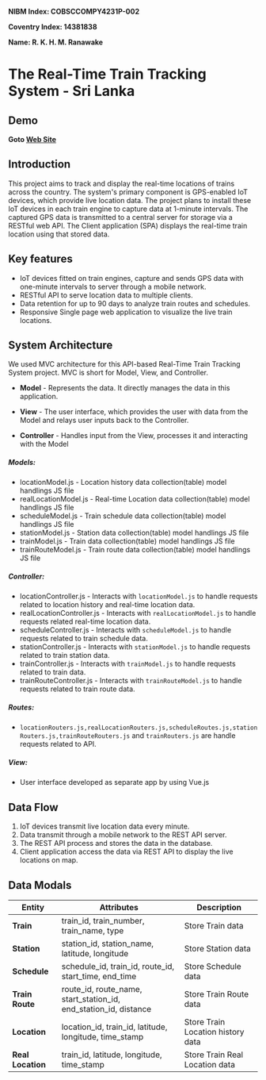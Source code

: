 **NIBM Index: COBSCCOMPY4231P-002**

**Coventry Index: 14381838**

**Name: R. K. H. M. Ranawake**

# The Real-Time Train Tracking System - Sri Lanka

## Demo
**Goto [Web Site](https://www.livetrainlocation.xyz/)**

## Introduction
This project aims to track and display the real-time locations of trains across the country. The system's primary component is GPS-enabled IoT devices, which provide live location data. The project plans to install these IoT devices in each train engine to capture data at 1-minute intervals. The captured GPS data is transmitted to a central server for storage via a RESTful web API. The Client application (SPA) displays the real-time train location using that stored data.

## Key features
* IoT devices fitted on train engines, capture and sends GPS data with one-minute intervals to server through a mobile network.
* RESTful API to serve location data to multiple clients.
* Data retention for up to 90 days to analyze train routes and schedules.
* Responsive Single page web application to visualize the live train locations.

## System Architecture
We used MVC architecture for this API-based Real-Time Train Tracking System project. MVC is short for Model, View, and Controller.

* **Model** - Represents the data. It directly manages the data in this application.

* **View** - The user interface, which provides the user with data from the Model and relays user inputs back to the Controller.

* **Controller** - Handles input from the View, processes it and interacting with the Model

##### Models:
* locationModel.js - Location history data collection(table) model handlings JS file
* realLocationModel.js - Real-time Location data collection(table) model handlings JS file
* scheduleModel.js - Train schedule data collection(table) model handlings JS file
* stationModel.js - Station data collection(table) model handlings JS file
* trainModel.js - Train data collection(table) model handlings JS file
* trainRouteModel.js - Train route data collection(table) model handlings JS file

##### Controller:
* locationController.js - Interacts with `locationModel.js` to handle requests related to location history and real-time location data.
* realLocationController.js - Interacts with `realLocationModel.js` to handle requests related real-time location data.
* scheduleController.js - Interacts with `scheduleModel.js` to handle requests related to train schedule data.
* stationController.js - Interacts with `stationModel.js` to handle requests related to train station data.
* trainController.js - Interacts with `trainModel.js` to handle requests related to train data.
* trainRouteController.js - Interacts with `trainRouteModel.js` to handle requests related to train route data.

##### Routes:
* `locationRouters.js,realLocationRouters.js,scheduleRoutes.js,stationRouters.js,trainRouteRouters.js` and `trainRouters.js` are handle requests related to API.

##### View:
* User interface developed as separate app by using Vue.js

## Data Flow
1.	IoT devices transmit live location data every minute.
2.	Data transmit through a mobile network to the REST API server.
3.	The REST API process and stores the data in the database.
4.	Client application access the data via REST API to display the live locations on map.

## Data Modals

| **Entity**        | **Attributes**                                                   | **Description**                   |
|-------------------|------------------------------------------------------------------|-----------------------------------|
| **Train**         | train_id, train_number, train_name, type                         | Store Train data                  |
| **Station**       | station_id, station_name, latitude, longitude                    | Store Station data                |
| **Schedule**      | schedule_id, train_id, route_id, start_time, end_time            | Store Schedule data               |
| **Train Route**   | route_id, route_name, start_station_id, end_station_id, distance | Store Train Route data            |
| **Location**      | location_id, train_id, latitude, longitude, time_stamp           | Store Train Location history data |
| **Real Location** | train_id, latitude, longitude, time_stamp                        | Store Train Real Location data    |

